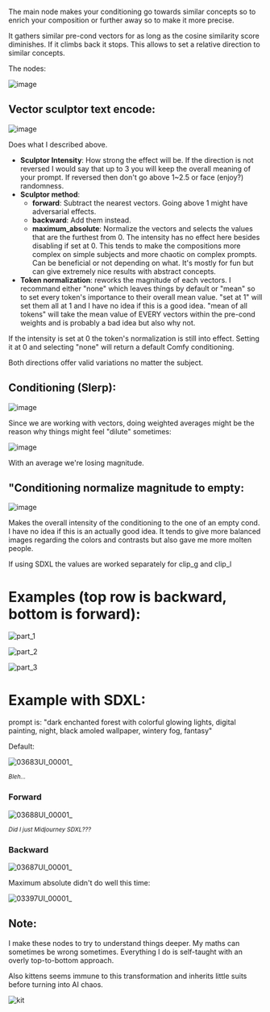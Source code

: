 The main node makes your conditioning go towards similar concepts so to enrich your composition or further away so to make it more precise.

It gathers similar pre-cond vectors for as long as the cosine similarity score diminishes. If it climbs back it stops. This allows to set a relative direction to similar concepts.

The nodes:

![image](https://github.com/Extraltodeus/Vector_Sculptor_ComfyUI/assets/15731540/e1d1a56b-d383-43e3-ac6f-59cc27cadd8f)

## Vector sculptor text encode:

![image](https://github.com/Extraltodeus/Vector_Sculptor_ComfyUI/assets/15731540/295a4170-8a59-4a62-ae11-7dac516f9a3c)

Does what I described above.

- **Sculptor Intensity**: How strong the effect will be. If the direction is not reversed I would say that up to 3 you will keep the overall meaning of your prompt. If reversed then don't go above 1~2.5 or face (enjoy?) randomness.
- **Sculptor method**:
  - **forward**: Subtract the nearest vectors. Going above 1 might have adversarial effects.
  - **backward**: Add them instead.
  - **maximum_absolute**: Normalize the vectors and selects the values that are the furthest from 0. The intensity has no effect here besides disabling if set at 0. This tends to make the compositions more complex on simple subjects and more chaotic on complex prompts. Can be beneficial or not depending on what. It's mostly for fun but can give extremely nice results with abstract concepts.
- **Token normalization**: reworks the magnitude of each vectors. I recommand either "none" which leaves things by default or "mean" so to set every token's importance to their overall mean value. "set at 1" will set them all at 1 and I have no idea if this is a good idea. "mean of all tokens" will take the mean value of EVERY vectors within the pre-cond weights and is probably a bad idea but also why not.

If the intensity is set at 0 the token's normalization is still into effect. Setting it at 0 and selecting "none" will return a default Comfy conditioning.

Both directions offer valid variations no matter the subject.

## Conditioning (Slerp):

![image](https://github.com/Extraltodeus/Vector_Sculptor_ComfyUI/assets/15731540/36830dc8-47bc-4cd5-abd9-dc9b799fa70f)

Since we are working with vectors, doing weighted averages might be the reason why things might feel "dilute" sometimes:

![image](https://github.com/Extraltodeus/Vector_Sculptor_ComfyUI/assets/15731540/89a6d968-717c-492e-a9b1-b360e54d1504)

With an average we're losing magnitude.

## "Conditioning normalize magnitude to empty:

![image](https://github.com/Extraltodeus/Vector_Sculptor_ComfyUI/assets/15731540/57b9bbc4-7581-4fd8-bce3-b1c0d342a42b)

Makes the overall intensity of the conditioning to the one of an empty cond. I have no idea if this is an actually good idea. It tends to give more balanced images regarding the colors and contrasts but also gave me more molten people.

If using SDXL the values are worked separately for clip_g and clip_l


# Examples (top row is backward, bottom is forward):

![part_1](https://github.com/Extraltodeus/Vector_Sculptor_ComfyUI/assets/15731540/1910b63d-cae2-494b-aed8-5c667b2ffa98)

![part_2](https://github.com/Extraltodeus/Vector_Sculptor_ComfyUI/assets/15731540/cde69c76-61f1-43a4-a68d-fd05435216a9)

![part_3](https://github.com/Extraltodeus/Vector_Sculptor_ComfyUI/assets/15731540/208f152d-041d-45ec-9922-d17bbe3162b4)


# Example with SDXL:


prompt is: "dark enchanted forest with colorful glowing lights, digital painting, night, black amoled wallpaper, wintery fog, fantasy"

Default:

![03683UI_00001_](https://github.com/Extraltodeus/Vector_Sculptor_ComfyUI/assets/15731540/f88f769e-d6a5-4c7a-b799-067798d26908)

<sub>_Bleh..._</sub>

### Forward

![03688UI_00001_](https://github.com/Extraltodeus/Vector_Sculptor_ComfyUI/assets/15731540/0923d651-c002-4e42-ae09-2ba189e9d864)

<sub>_Did I just Midjourney SDXL???_</sub>


### Backward

![03687UI_00001_](https://github.com/Extraltodeus/Vector_Sculptor_ComfyUI/assets/15731540/1459ddd4-fe00-48dc-9aaf-6e8a78d567e6)


Maximum absolute didn't do well this time:

![03397UI_00001_](https://github.com/Extraltodeus/Vector_Sculptor_ComfyUI/assets/15731540/0d650597-5b3d-461e-8cf6-b6c60b021606)


## Note:

I make these nodes to try to understand things deeper. My maths can sometimes be wrong sometimes. Everything I do is self-taught with an overly top-to-bottom approach.

Also kittens seems immune to this transformation and inherits little suits before turning into AI chaos.

![kit](https://github.com/Extraltodeus/Vector_Sculptor_ComfyUI/assets/15731540/34b4f33d-1272-471c-9fc0-4dd8c0358526)

